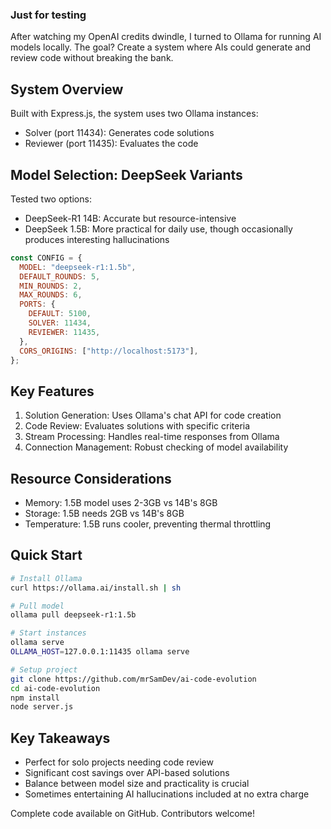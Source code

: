 ### Just for testing

After watching my OpenAI credits dwindle, I turned to Ollama for running AI models locally. The goal? Create a system where AIs could generate and review code without breaking the bank.

## System Overview

Built with Express.js, the system uses two Ollama instances:

- Solver (port 11434): Generates code solutions
- Reviewer (port 11435): Evaluates the code

## Model Selection: DeepSeek Variants

Tested two options:

- DeepSeek-R1 14B: Accurate but resource-intensive
- DeepSeek 1.5B: More practical for daily use, though occasionally produces interesting hallucinations

```javascript
const CONFIG = {
  MODEL: "deepseek-r1:1.5b",
  DEFAULT_ROUNDS: 5,
  MIN_ROUNDS: 2,
  MAX_ROUNDS: 6,
  PORTS: {
    DEFAULT: 5100,
    SOLVER: 11434,
    REVIEWER: 11435,
  },
  CORS_ORIGINS: ["http://localhost:5173"],
};
```

## Key Features

1. Solution Generation: Uses Ollama's chat API for code creation
2. Code Review: Evaluates solutions with specific criteria
3. Stream Processing: Handles real-time responses from Ollama
4. Connection Management: Robust checking of model availability

## Resource Considerations

- Memory: 1.5B model uses 2-3GB vs 14B's 8GB
- Storage: 1.5B needs 2GB vs 14B's 8GB
- Temperature: 1.5B runs cooler, preventing thermal throttling

## Quick Start

```bash
# Install Ollama
curl https://ollama.ai/install.sh | sh

# Pull model
ollama pull deepseek-r1:1.5b

# Start instances
ollama serve
OLLAMA_HOST=127.0.0.1:11435 ollama serve

# Setup project
git clone https://github.com/mrSamDev/ai-code-evolution
cd ai-code-evolution
npm install
node server.js
```

## Key Takeaways

- Perfect for solo projects needing code review
- Significant cost savings over API-based solutions
- Balance between model size and practicality is crucial
- Sometimes entertaining AI hallucinations included at no extra charge

Complete code available on GitHub. Contributors welcome!
